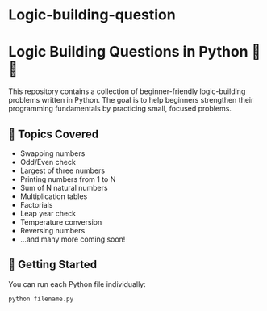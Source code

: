 ﻿# Logic-building-question
# Logic Building Questions in Python 🧠🐍

This repository contains a collection of beginner-friendly logic-building problems written in Python. The goal is to help beginners strengthen their programming fundamentals by practicing small, focused problems.

## 📁 Topics Covered

- Swapping numbers
- Odd/Even check
- Largest of three numbers
- Printing numbers from 1 to N
- Sum of N natural numbers
- Multiplication tables
- Factorials
- Leap year check
- Temperature conversion
- Reversing numbers
- ...and many more coming soon!

## 🚀 Getting Started

You can run each Python file individually:

```bash
python filename.py
